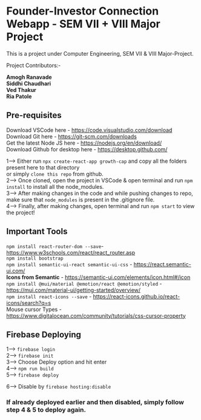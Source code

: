 # Founder-Investor Connection Webapp - SEM VII + VIII Major Project

This is a project under Computer Engineering, SEM VII & VIII Major-Project.  

Project Contributors:-  

**Amogh Ranavade  
Siddhi Chaudhari  
Ved Thakur  
Ria Patole**

## Pre-requisites
Download VSCode here - https://code.visualstudio.com/download  
Download Git here - https://git-scm.com/downloads  
Get the latest Node JS here - https://nodejs.org/en/download/  
Download Github for desktop here - https://desktop.github.com/

1--> Either run `npx create-react-app growth-cap` and copy all the folders present here to that directory  
or simply `clone this repo` from github.  
2--> Once cloned, open the project in VSCode & open terminal and run `npm install` to install all the node_modules.  
3--> After making changes in the code and while pushing changes to repo, make sure that `node_modules` is present in the .gitignore file.  
4--> Finally, after making changes, open terminal and run `npm start` to view the project!

## Important Tools  
`npm install react-router-dom --save`- https://www.w3schools.com/react/react_router.asp  
`npm install bootstrap`  
`npm install semantic-ui-react semantic-ui-css` - https://react.semantic-ui.com/  
**Icons from Semantic** - https://semantic-ui.com/elements/icon.html#/icon  
`npm install @mui/material @emotion/react @emotion/styled` - https://mui.com/material-ui/getting-started/overview/  
`npm install react-icons --save` - https://react-icons.github.io/react-icons/search?q=s  
Mouse cursor Types - https://www.digitalocean.com/community/tutorials/css-cursor-property

## Firebase Deploying  

1--> `firebase login`  
2--> `firebase init`  
3--> Choose Deploy option and hit enter  
4--> `npm run build`  
5--> `firebase deploy`  

6--> Disable by `firebase hosting:disable`


### If already deployed earlier and then disabled, simply follow step 4 & 5 to deploy again.
